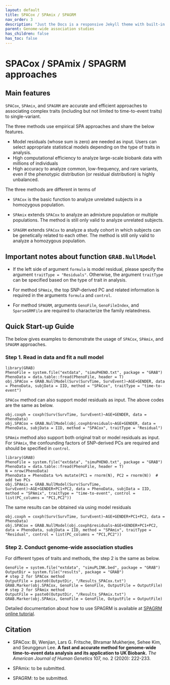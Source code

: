 ```yaml
---
layout: default
title: SPACox / SPAmix / SPAGRM
nav_order: 3
description: "Just the Docs is a responsive Jekyll theme with built-in search that is easily customizable and hosted on GitHub Pages."
parent: Genome-wide association studies
has_children: false
has_toc: false
---
```


# SPACox / SPAmix / SPAGRM approaches

## Main features

```SPACox```, ```SPAmix```, and ```SPAGRM``` are accurate and efficient approaches to associating complex traits (including but not limited to time-to-event traits) to single-variant.

The three methods use empirical SPA approaches and share the below features.

- Model residuals (whose sum is zero) are needed as input. Users can select appropriate statistical models depending on the type of traits in analysis.
- High computational efficiency to analyze large-scale biobank data with millions of individuals
- High accuracy to analyze common, low-frequency, and rare variants, even if the phenotypic distribution (or residual distribution) is highly unbalanced.

The three methods are different in terms of

- ```SPACox``` is the basic function to analyze unrelated subjects in a homozygous population.

- ```SPAmix``` extends ```SPACox``` to analyze an admixture population or multiple populations. The method is still only valid to analyze unrelated subjects.

- ```SPAGRM``` extends ```SPACox``` to analyze a study cohort in which subjects can be genetically related to each other. The method is still only valid to analyze a homozygous population.

## Important notes about function ```GRAB.NullModel```

- If the left side of argument ```formula``` is model residual, please specify the argument ```traitType = "Residuals"```. Otherwise, the argument ```traitType``` can be specified based on the type of trait in analysis.

- For method ```SPAmix```, the top SNP-derived PC and related information is required in the arguments ```formula``` and ```control```.

- For method ```SPAGRM```, arguments ```GenoFile```, ```GenoFileIndex```, and ```SparseGRMFile``` are required to characterize the family relatedness.

## Quick Start-up Guide
The below gives examples to demonstrate the usage of ```SPACox```, ```SPAmix```, and ```SPAGRM``` approaches.

### Step 1. Read in data and fit a null model

```
library(GRAB)
PhenoFile = system.file("extdata", "simuPHENO.txt", package = "GRAB")
PhenoData = data.table::fread(PhenoFile, header = T)
obj.SPACox = GRAB.NullModel(Surv(SurvTime, SurvEvent)~AGE+GENDER, data = PhenoData, subjData = IID, method = "SPACox", traitType = "time-to-event")
```

```SPACox``` method can also support model residuals as input. The above codes are the same as below.

```
obj.coxph = coxph(Surv(SurvTime, SurvEvent)~AGE+GENDER, data = PhenoData)
obj.SPACox = GRAB.NullModel(obj.coxph$residuals~AGE+GENDER, data = PhenoData, subjData = IID, method = "SPACox", traitType = "Residual")
```

```SPAmix``` method also support both original trait or model residuals as input. For ```SPAmix```, the confounding factors of SNP-derived PCs are required and should be specified in ```control```.

```
library(GRAB)
PhenoFile = system.file("extdata", "simuPHENO.txt", package = "GRAB")
PhenoData = data.table::fread(PhenoFile, header = T)
N = nrow(PhenoData)
PhenoData = PhenoData %>% mutate(PC1 = rnorm(N), PC2 = rnorm(N))  # add two PCs
obj.SPAmix = GRAB.NullModel(Surv(SurvTime, SurvEvent)~AGE+GENDER+PC1+PC2, data = PhenoData, subjData = IID, method = "SPAmix", traitType = "time-to-event", control = list(PC_columns = "PC1,PC2"))
```

The same results can be obtained via using model residuals

```
obj.coxph = coxph(Surv(SurvTime, SurvEvent)~AGE+GENDER+PC1+PC2, data = PhenoData)
obj.SPACox = GRAB.NullModel(obj.coxph$residuals~AGE+GENDER+PC1+PC2, data = PhenoData, subjData = IID, method = "SPAmix", traitType = "Residual", control = list(PC_columns = "PC1,PC2"))
```

### Step 2. Conduct genome-wide association studies

For different types of traits and methods, the step 2 is the same as below.

```
GenoFile = system.file("extdata", "simuPLINK.bed", package = "GRAB")
OutputDir = system.file("results", package = "GRAB")
# step 2 for SPACox method
OutputFile = paste0(OutputDir, "/Results_SPACox.txt")
GRAB.Marker(obj.SPACox, GenoFile = GenoFile, OutputFile = OutputFile)
# step 2 for SPAmix method
OutputFile = paste0(OutputDir, "/Results_SPAmix.txt")
GRAB.Marker(obj.SPAmix, GenoFile = GenoFile, OutputFile = OutputFile)
```

Detailed documentation about how to use SPAGRM is available at [SPAGRM online tutorial](https://fantasy-xuhe.github.io/SPAGRM.github.io/).

## Citation

- SPACox: Bi, Wenjian, Lars G. Fritsche, Bhramar Mukherjee, Sehee Kim, and Seunggeun Lee. **A fast and accurate method for genome-wide time-to-event data analysis and its application to UK Biobank.** *The American Journal of Human Genetics* 107, no. 2 (2020): 222-233.

- SPAmix: to be submitted.

- SPAGRM: to be submitted.
